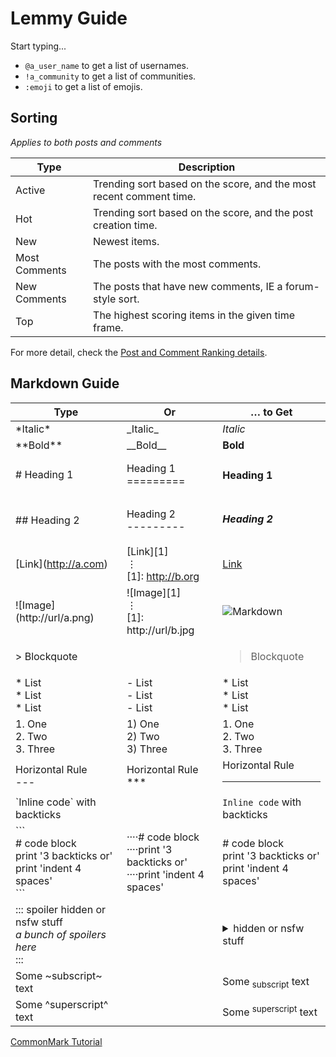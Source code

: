 # Lemmy Guide

Start typing...

- `@a_user_name` to get a list of usernames.
- `!a_community` to get a list of communities.
- `:emoji` to get a list of emojis.

## Sorting

*Applies to both posts and comments*

Type | Description
--- | ---
Active | Trending sort based on the score, and the most recent comment time.
Hot | Trending sort based on the score, and the post creation time.
New | Newest items.
Most Comments | The posts with the most comments.
New Comments | The posts that have new comments, IE a forum-style sort.
Top | The highest scoring items in the given time frame.

For more detail, check the [Post and Comment Ranking details](ranking.md).

## Markdown Guide

Type | Or | … to Get 
--- | --- | ---
\*Italic\* | \_Italic\_  | _Italic_ 
\*\*Bold\*\* | \_\_Bold\_\_ | **Bold** 
\# Heading 1 | Heading 1 <br> ========= | <h4>Heading 1</h4>
\## Heading 2 | Heading 2 <br>--------- | <h5>Heading 2</h5>
\[Link\](http://a.com) | \[Link\]\[1\]<br>⋮ <br>\[1\]: http://b.org | [Link](https://commonmark.org/) 
!\[Image\](http://url/a.png) | !\[Image\]\[1\]<br>⋮ <br>\[1\]: http://url/b.jpg | ![Markdown](https://commonmark.org/help/images/favicon.png) 
\> Blockquote | | <blockquote>Blockquote</blockquote>
\* List <br>\* List <br>\* List | \- List <br>\- List <br>\- List <br> | *   List <br>*   List <br>*   List <br>
1\. One <br>2\. Two <br>3\. Three | 1) One<br>2) Two<br>3) Three | 1.  One<br>2.  Two<br>3.  Three
Horizontal Rule <br>\--- | Horizontal Rule<br>\*\*\* | Horizontal Rule  <br><hr>
\`Inline code\` with backticks | |`Inline code` with backticks 
\`\`\`<br>\# code block <br>print '3 backticks or'<br>print 'indent 4 spaces' <br>\`\`\` | ····\# code block<br>····print '3 backticks or'<br>····print 'indent 4 spaces' | \# code block <br>print '3 backticks or'<br>print 'indent 4 spaces'
::: spoiler hidden or nsfw stuff<br>*a bunch of spoilers here*<br>::: | | <details><summary> hidden or nsfw stuff </summary><p><em>a bunch of spoilers here</em></p></details>
Some ~subscript~ text | | Some <sub>subscript</sub> text
Some ^superscript^ text | | Some <sup>superscript</sup> text

[CommonMark Tutorial](https://commonmark.org/help/tutorial/)

